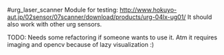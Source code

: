 #urg_laser_scanner
Module for testing: http://www.hokuyo-aut.jp/02sensor/07scanner/download/products/urg-04lx-ug01/
It should also work with other urg sensors.

TODO:
Needs some refactoring if someone wants to use it. Atm it requires imaging and opencv because of lazy visualization :)
